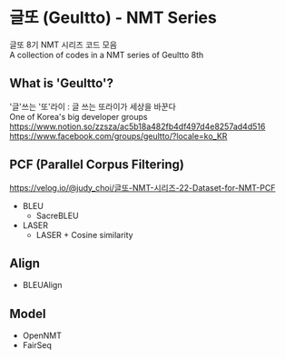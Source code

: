 # 글또 (Geultto) - NMT Series
글또 8기 NMT 시리즈 코드 모음   
A collection of codes in a NMT series of Geultto 8th

## What is 'Geultto'?
'글'쓰는 '또'라이 : 글 쓰는 또라이가 세상을 바꾼다   
One of Korea's big developer groups   
https://www.notion.so/zzsza/ac5b18a482fb4df497d4e8257ad4d516   
https://www.facebook.com/groups/geultto/?locale=ko_KR

## PCF (Parallel Corpus Filtering)
https://velog.io/@judy_choi/글또-NMT-시리즈-22-Dataset-for-NMT-PCF
- BLEU
  - SacreBLEU
- LASER
  - LASER + Cosine similarity
  
## Align
- BLEUAlign

## Model
- OpenNMT
- FairSeq
